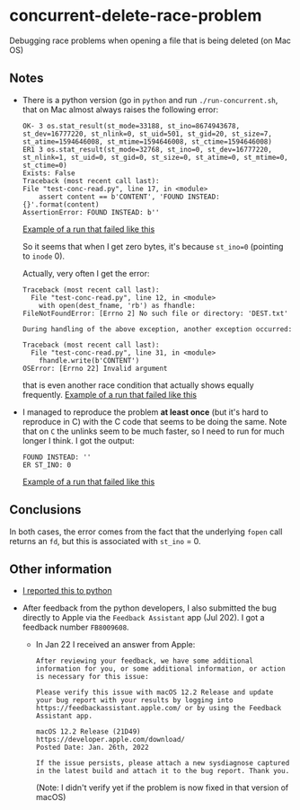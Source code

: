 # concurrent-delete-race-problem
Debugging race problems when opening a file that is being deleted (on Mac OS)


## Notes
- There is a python version (go in `python` and run `./run-concurrent.sh`, that on Mac almost always raises the following error:

    ```
    OK- 3 os.stat_result(st_mode=33188, st_ino=8674943678, st_dev=16777220, st_nlink=0, st_uid=501, st_gid=20, st_size=7, st_atime=1594646008, st_mtime=1594646008, st_ctime=1594646008)
    ER1 3 os.stat_result(st_mode=32768, st_ino=0, st_dev=16777220, st_nlink=1, st_uid=0, st_gid=0, st_size=0, st_atime=0, st_mtime=0, st_ctime=0)
    Exists: False
    Traceback (most recent call last):
    File "test-conc-read.py", line 17, in <module>
        assert content == b'CONTENT', 'FOUND INSTEAD: {}'.format(content)
    AssertionError: FOUND INSTEAD: b''
    ```
    [Example of a run that failed like this](https://github.com/giovannipizzi/concurrent-delete-race-problem/runs/865343677?check_suite_focus=true#step:4:13)
    
    So it seems that when I get zero bytes, it's because `st_ino=0` (pointing to `inode` 0).

    Actually, very often I get the error:
    ```
    Traceback (most recent call last):
      File "test-conc-read.py", line 12, in <module>
        with open(dest_fname, 'rb') as fhandle:
    FileNotFoundError: [Errno 2] No such file or directory: 'DEST.txt'

    During handling of the above exception, another exception occurred:
    
    Traceback (most recent call last):
      File "test-conc-read.py", line 31, in <module>
        fhandle.write(b'CONTENT')
    OSError: [Errno 22] Invalid argument
    ```
    that is even another race condition that actually shows equally frequently.
    [Example of a run that failed like this](https://github.com/giovannipizzi/concurrent-delete-race-problem/runs/865319762?check_suite_focus=true#step:4:18)

- I managed to reproduce the problem **at least once** (but it's hard to reproduce in C)
  with the C code that seems to be doing the same.
  Note that on `C` the unlinks seem to be much faster, so I need to run for much longer I think.
  I got the output: 
  ```
  FOUND INSTEAD: ''
  ER ST_INO: 0
  ```
  [Example of a run that failed like this](https://github.com/giovannipizzi/concurrent-delete-race-problem/runs/865319777?check_suite_focus=true#step:4:9)

## Conclusions

In both cases, the error comes from the fact that the underlying `fopen` call returns an `fd`, but
this is associated with `st_ino` = 0.


## Other information

- [I reported this to python](https://bugs.python.org/issue41291)

- After feedback from the python developers, I also submitted the bug directly to Apple via the `Feedback Assistant` app (Jul 202). I got a feedback number `FB8009608`.
  - In Jan 22 I received an answer from Apple:
    ```
    After reviewing your feedback, we have some additional information for you, or some additional information, or action is necessary for this issue: 

    Please verify this issue with macOS 12.2 Release and update your bug report with your results by logging into https://feedbackassistant.apple.com/ or by using the Feedback Assistant app.

    macOS 12.2 Release (21D49)
    https://developer.apple.com/download/
    Posted Date: Jan. 26th, 2022

    If the issue persists, please attach a new sysdiagnose captured in the latest build and attach it to the bug report. Thank you.
    ```
    (Note: I didn't verify yet if the problem is now fixed in that version of macOS)

